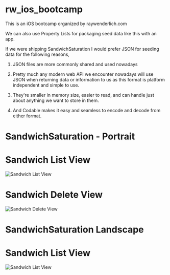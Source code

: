 
# rw_ios_bootcamp
This is an iOS bootcamp organized by raywenderlich.com


We can also use Property Lists for packaging seed data like this with an app. 

If we were shipping SandwichSaturation I would prefer JSON for seeding data for the following reasons,

1. JSON files are more commonly shared and used nowadays

2. Pretty much any modern web API we encounter nowadays will use JSON when returning data or information to us as this format is platform independent and simple to use.

2. They're smaller in memory size, easier to read, and can handle just about anything we want to store in them.

3. And Codable makes it easy and seamless to encode and decode from either format.



# SandwichSaturation - Portrait

# Sandwich List View
![Sandwich List View](Screenshots/sandwiches-portrait.png)

# Sandwich Delete View
![Sandwich Delete View](Screenshots/delete.png)


# SandwichSaturation Landscape

# Sandwich List View
![Sandwich List View](Screenshots/sandwich-landscape.png)

